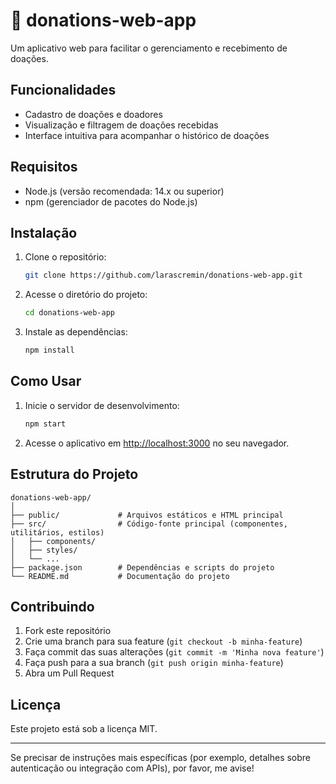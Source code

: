 # 🍼 donations-web-app

Um aplicativo web para facilitar o gerenciamento e recebimento de doações.


## Funcionalidades

- Cadastro de doações e doadores
- Visualização e filtragem de doações recebidas
- Interface intuitiva para acompanhar o histórico de doações

## Requisitos

- Node.js (versão recomendada: 14.x ou superior)
- npm (gerenciador de pacotes do Node.js)

## Instalação

1. Clone o repositório:
   ```bash
   git clone https://github.com/larascremin/donations-web-app.git
   ```
2. Acesse o diretório do projeto:
   ```bash
   cd donations-web-app
   ```
3. Instale as dependências:
   ```bash
   npm install
   ```

## Como Usar

1. Inicie o servidor de desenvolvimento:
   ```bash
   npm start
   ```
2. Acesse o aplicativo em [http://localhost:3000](http://localhost:3000) no seu navegador.

## Estrutura do Projeto

```
donations-web-app/
│
├── public/             # Arquivos estáticos e HTML principal
├── src/                # Código-fonte principal (componentes, utilitários, estilos)
│   ├── components/
│   ├── styles/
│   └── ...
├── package.json        # Dependências e scripts do projeto
└── README.md           # Documentação do projeto
```

## Contribuindo

1. Fork este repositório
2. Crie uma branch para sua feature (`git checkout -b minha-feature`)
3. Faça commit das suas alterações (`git commit -m 'Minha nova feature'`)
4. Faça push para a sua branch (`git push origin minha-feature`)
5. Abra um Pull Request

## Licença

Este projeto está sob a licença MIT.

---

Se precisar de instruções mais específicas (por exemplo, detalhes sobre autenticação ou integração com APIs), por favor, me avise!
